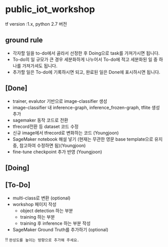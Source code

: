 # public_iot_workshop

tf version :1.x, python 2.7 버전

## ground rule 
  - 각자할 일을 to-do에서 골라서 선정한 후 Doing으로 task를 가져가시면 됩니다.
  - To-do의 일 규모가 큰 경우 세분화하게 나누어서 To-do에 적고 세분화된 일 중 하나를 가져가셔도 됩니다.
  - 추가할 일은 To-do에 기록하시면 되고, 완료된 일은 Done에 표시하시면 됩니다.

## [Done]
 - trainer, evalutor 기반으로 image-classifier 생성
 - image-classifier 내 inference-graph, inference_frozen-graph, tflite 생성 추가
 - sagemaker 동작 코드로 전환
 - tfrecord전환 등 dataset 코드 수정
 - 신규 image에서 tfrecord로 변화하는 코드 (Youngjoon)
 - SageMaker notebook 해설 넣기 (현재는 무관한 영문 base template으로 유지 중, 참고하여 수정하면 됨)(Youngjoon)
 - fine-tune checkpoint 추가 반영 (Youngjoon)
## [Doing]

 
## [To-Do]
 - multi-class로 변환 (optional)
 - workshop 페이지 작성
   - object detection 하는 부분
   - training 하는 부분
   - training 후 inference 하는 부분 작성
 - SageMaker Ground Truth를 추가하기 (optional)
 
 !! ```완성도를 높이는 방향으로 추가해 주세요.```
